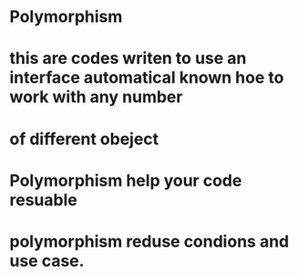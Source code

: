 # Polymorphism
# this are codes writen to use an interface automatical known hoe to work with any number 
# of different obeject 

# Polymorphism help your code resuable

# polymorphism reduse condions and use case.
